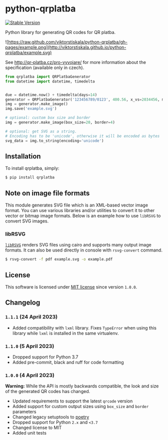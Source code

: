 # python-qrplatba

[![Stable Version](https://img.shields.io/pypi/v/qrplatba?label=stable)](https://pypi.org/project/qrplatba/#description)

Python library for generating QR codes for QR platba.

![https://raw.github.com/viktorstiskala/python-qrplatba/gh-pages/example.png](http://viktorstiskala.github.io/python-qrplatba/example.svg)

See http://qr-platba.cz/pro-vyvojare/ for more information about the specification (available only in czech).

```python
from qrplatba import QRPlatbaGenerator
from datetime import datetime, timedelta


due = datetime.now() + timedelta(days=14)
generator = QRPlatbaGenerator('123456789/0123', 400.56, x_vs=2034456, message='text', due_date=due)
img = generator.make_image()
img.save('example.svg')

# optional: custom box size and border
img = generator.make_image(box_size=20, border=4)

# optional: get SVG as a string.
# Encoding has to be 'unicode', otherwise it will be encoded as bytes
svg_data = img.to_string(encoding='unicode')
```

## Installation

To install qrplatba, simply:

```bash
$ pip install qrplatba
```

## Note on image file formats

This module generates SVG file which is an XML-based vector image format. You can use various libraries and/or utilities to convert it to other vector or bitmap image formats. Below is an example how to use ``libRSVG`` to convert SVG images.

### libRSVG

[`libRSVG`](https://wiki.gnome.org/action/show/Projects/LibRsvg?action=show) renders SVG files using cairo and supports many output image formats. It can also be used directly in console with ``rsvg-convert`` command.

```bash
$ rsvg-convert -f pdf example.svg -o example.pdf
```

## License

This software is licensed under [MIT license](https://opensource.org/license/mit/) since version `1.0.0`.

## Changelog

### `1.1.1` (24 April 2023)
- Added compatibility with `lxml` library. Fixes `TypeError` when using this library while `lxml` is installed in the same virtualenv.

### `1.1.0` (5 April 2023)

- Dropped support for Python 3.7
- Added pre-commit, black and ruff for code formatting

### `1.0.0` (4 April 2023)

**Warning:** While the API is mostly backwards compatible, the look and size of the generated QR codes has changed.

- Updated requirements to support the latest `qrcode` version
- Added support for custom output sizes using `box_size` and `border` parameters
- Changed legacy setuptools to [poetry](https://python-poetry.org/)
- Dropped support for Python `2.x` and `<3.7`
- Changed license to MIT
- Added unit tests



